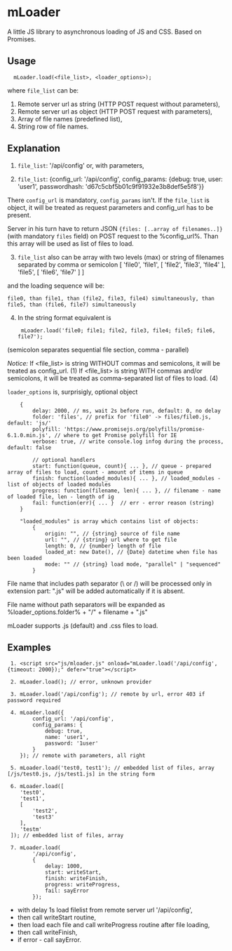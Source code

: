 mLoader
==
A little JS library to asynchronous loading of JS and CSS. Based on Promises.

Usage
--
      mLoader.load(<file_list>, <loader_options>);

where `file_list` can be:
1. Remote server url as string (HTTP POST request without parameters),
2. Remote server url as object (HTTP POST request with parameters),
3. Array of file names (predefined list),
4. String row of file names.

Explanation
--
1) `file_list`: '/api/config' or, with parameters,

2) `file_list`: {config_url: '/api/config', config_params: {debug: true, user: 'user1', passwordhash: 'd67c5cbf5b01c9f91932e3b8def5e5f8'}}

There `config_url` is mandatory, `config_params` isn't. If the `file_list` is object, it will be treated as request parameters and config_url has to be present.
	 	
Server in his turn have to return JSON `{files: [..array of filenames..]}` (with mandatory `files` field)	on POST request to the %config_url%. Than this array will be used as list of files to load.

3) `file_list` also can be array with two levels (max) or string of filenames separated by comma or semicolon
	 	[
			'file0',
			'file1',
			[
				'file2',
				'file3',
				'file4'
			],
			'file5',
			[
				 'file6',
			 	'file7'
			]
	 	]
 		
and the loading sequence will be:
 		
    file0, than file1, than (file2, file3, file4) simultaneously, than file5, than (file6, file7) simultaneously

4) In the string format equivalent is

 		mLoader.load('file0; file1; file2, file3, file4; file5; file6, file7');
 		
(semicolon separates sequential file section, comma - parallel)

*Notice:* If <file_list> is string WITHOUT commas and semicolons, it will be treated as config_url. (1)
If <file_list> is string WITH commas and/or semicolons, it will be treated as comma-separated list of files to load. (4)

`loader_options` is, surprisigly, optional object
		
		{
			delay: 2000, // ms, wait 2s before run, default: 0, no delay
			folder: 'files', // prefix for 'file0' -> files/file0.js, default: 'js/'
			polyfill: 'https://www.promisejs.org/polyfills/promise-6.1.0.min.js', // where to get Promise polyfill for IE
			verbose: true, // write console.log infog during the process, default: false
		
			// optional handlers
			start: function(queue, count){ ... }, // queue - prepared array of files to load, count - amount of items in queue
			finish: function(loaded_modules){ ... }, // loaded_modules - list of objects of loaded modules
			progress: function(filename, len){ ... }, // filename - name of loaded file, len - length of ig
			fail: function(err){ ... }	// err - error reason (string)
		}

		"loaded_modules" is array which contains list of objects:
			{
				origin: "", // {string} source of file name
				url: "", // {string} url where to get file
				length: 0, // {number} length of file
				loaded_at: new Date(), // {Date} datetime when file has been loaded
				mode: "" // {string} load mode, "parallel" | "sequenced"
			}


File name that includes path separator (\ or /) will be processed only in extension part: ".js" will be added automatically if it is absent.

File name without path separators will be expanded as %loader_options.folder% + "/" + filename + ".js"

mLoader supports .js (default) and .css files to load.


 Examples
 --
	 1. <script src="js/mloader.js" onload="mLoader.load('/api/config', {timeout: 2000});" defer="true"></script>

	 2. mLoader.load(); // error, unknown provider

	 3. mLoader.load('/api/config'); // remote by url, error 403 if password required

	 4. mLoader.load({
			config_url: '/api/config',
			config_params: {
				debug: true,
				name: 'user1',
				password: '1user'
			}
		}); // remote with parameters, all right

	 5. mLoader.load('test0, test1'); // embedded list of files, array [/js/test0.js, /js/test1.js] in the string form

	 6. mLoader.load([
	 	'test0',
	 	'test1', 
	 	[
	 		'test2',
	 		'test3'
	 	],
	 	'testm'
	 ]); // embedded list of files, array

	 7. mLoader.load(
		 	'/api/config', 
		 	{
		 		delay: 1000, 
		 		start: writeStart, 
		 		finish: writeFinish, 
		 		progress: writeProgress, 
		 		fail: sayError
		 	});
	 	
* with delay 1s load filelist from remote server url '/api/config', 
* then call writeStart routine, 
* then load each file and call writeProgress routine after file loading, 
* then call writeFinish, 
* if error - call sayError.
